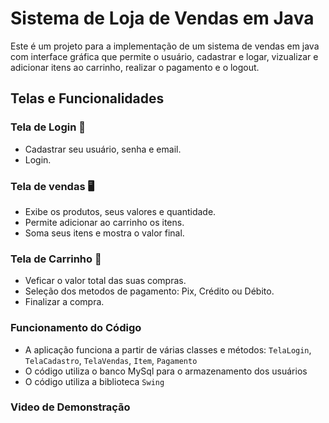# Sistema de Loja de Vendas em Java
Este é um projeto para a implementação de um sistema de vendas em java com interface gráfica que permite o usuário, cadastrar e logar, vizualizar e adicionar itens ao carrinho, realizar o pagamento e o logout.

## Telas e Funcionalidades

### Tela de Login 👤

- Cadastrar seu usuário, senha e email.
- Login. 

### Tela de vendas 🖥️

- Exibe os produtos, seus valores e quantidade.
- Permite adicionar ao carrinho os itens.
- Soma seus itens e mostra o valor final.

### Tela de Carrinho 🛒

- Veficar o valor total das suas compras.
- Seleção dos metodos de pagamento: Pix, Crédito ou Débito.
- Finalizar a compra.

### Funcionamento do Código

- A aplicação funciona a partir de várias classes e métodos: `TelaLogin`, `TelaCadastro`, `TelaVendas`, `Item`, `Pagamento`
- O código utiliza o banco MySql para o armazenamento dos usuários
- O código utiliza a biblioteca `Swing`

### Video de Demonstração



